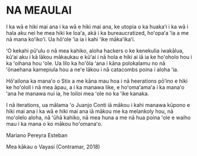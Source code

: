 NA MEAULAI
=========================

I ka wā e hiki mai ana i ka wā e hiki mai ana, ke utopia o ka huakaʻi i ka wā i hala aku nei he mea hiki ke loaʻa, akā i ka bureaucratized, hoʻopaʻa ʻia a me nā mana koʻikoʻi. Ua hōʻole ʻia ia i kahi ʻike mākaʻikaʻi.

ʻO kekahi pūʻulu o nā mea kahiko, aloha hackers o ke kenekulia iwakālua, kūʻai aku i kā lākou mākaukau e kūʻai i nā hola e hiki ai iā ia ke hoʻoholo hou i ka ʻoihana hou ʻole. Ua lilo ka hoʻōla ʻana i kāna polokalamu no nā ʻōnaehana kamepiula hou a neʻe lākou i nā catacombs poina i aloha ʻia.

Hōʻailona ka manaʻo o Stix a me kāna mau hoa i nā heerations pōʻino e hiki ke hoʻololi i nā mea āpau, a i ka manawa like, e hoʻomaʻamaʻa i ka manaʻo ʻana he manawa nui ia, he loiloi mea ʻole no ka ʻike kanaka.

I nā iterations, ua mālama ʻo Juanjo Conti iā mākou i kahi manawa kūpono e hiki mai ana i ka wā e hiki mai ana iā mākou me ka melankoly hou, nā moʻolelo aloha, nā ʻūhā kahiko, nā mea huna a me nā hua poina ʻole e waiho mau i ka mana o ko mākou hoʻomanaʻo.

Mariano Pereyra Esteban

Mea kākau o Vayasí (Contramar, 2018)
